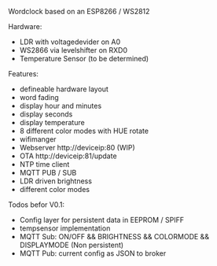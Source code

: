 Wordclock based on an ESP8266 / WS2812

Hardware:
- LDR with voltagedevider on A0 
- WS2866 via levelshifter on RXD0 
- Temperature Sensor (to be determined)

Features:
- defineable hardware layout 
- word fading
- display hour and minutes
- display seconds
- display temperature
- 8 different color modes with HUE rotate
- wifimanger
- Webserver http://deviceip:80 (WIP)
- OTA http://deviceip:81/update
- NTP time client
- MQTT PUB / SUB
- LDR driven brightness
- different color modes 


Todos befor V0.1:
- Config layer for persistent data in EEPROM / SPIFF
- tempsensor implementation
- MQTT Sub: ON/OFF && BRIGHTNESS && COLORMODE && DISPLAYMODE (Non persistent)
- MQTT Pub: current config as JSON to broker



